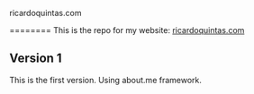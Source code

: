 ricardoquintas.com

========
This is the repo for my website:
[ricardoquintas.com](http://www.ricardoquintas.com)


## Version 1 ##
This is the first version.
Using about.me framework.

